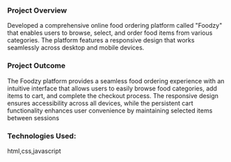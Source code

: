 ### Project Overview

Developed a comprehensive online food ordering platform called "Foodzy" that enables users to browse, select, and order food items from various categories. The platform features a responsive design that works seamlessly across desktop and mobile devices.

### Project Outcome

The Foodzy platform provides a seamless food ordering experience with an intuitive interface that allows users to easily browse food categories, add items to cart, and complete the checkout process. The responsive design ensures accessibility across all devices, while the persistent cart functionality enhances user convenience by maintaining selected items between sessions

### Technologies Used:

html,css,javascript
